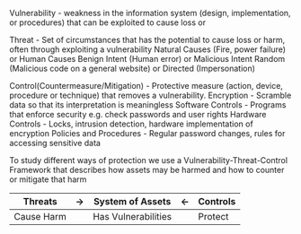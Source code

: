 Vulnerability - weakness in the information system (design, implementation, or procedures) that can be exploited to cause loss or 

Threat - Set of circumstances that has the potential to cause loss or harm, often through exploiting a vulnerability
	Natural Causes (Fire, power failure) or Human Causes
		Benign Intent (Human error) or Malicious Intent
			Random (Malicious code on a general website) or Directed (Impersonation)


Control(Countermeasure/Mitigation) - Protective measure (action, device, procedure or technique) that removes a vulnerability.
	Encryption - Scramble data so that its interpretation is meaningless
	Software Controls - Programs that enforce security e.g. check passwords and user rights
	Hardware Controls - Locks, intrusion detection, hardware implementation of encryption
	Policies and Procedures - Regular password changes, rules for accessing sensitive data


To study different ways of protection we use a Vulnerability-Threat-Control Framework that describes how assets may be harmed and how to counter or mitigate that harm


| Threats    | ->  | System of Assets    | <-  | Controls |
| ---------- | --- | ------------------- | --- | -------- |
| Cause Harm |     | Has Vulnerabilities |     | Protect  |


